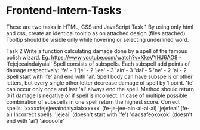 # Frontend-Intern-Tasks

These are two tasks in HTML, CSS and JavaScript
Task 1
By using only html and css, create an identical tooltip as on attached design (files attached). Tooltip should be visible only while hovering or selecting underlined word. 

Task 2
Write a function calculating damage done by a spell of the famous polish wizard.
Eg. https://www.youtube.com/watch?v=XkeVYHJ6AG8 - 'fejejeeaindaiyaiai'
Spell consists of subspells. Each subspell add points of damage respectively:
'fe' - 1 
'je' - 2
'jee' - 3
'ain'- 3
'dai'- 5
'ne' - 2
'ai'- 2
Spell start with 'fe' and end with 'ai'. Spell body can have subspells or other letters, but every single other letter decrease damage of spell by 1 point. 'fe' can occur only once and last 'ai' always end the spell. Method should return 0 if damage is negative or if spell is incorrect. In case of multiple possible combination of subspells in one spell return the highest score.
Correct spells:
'xxxxxfejejeeaindaiyaiaixxxxxx' (fe-je-jee-ain-ai-ai-ai)
'jejefeai' (fe-ai)
Incorrect spells:
'jejeai' (doesn't start with 'fe')
'dadsafeokokok' (doesn't end with 'ai')
'aioooofe'

